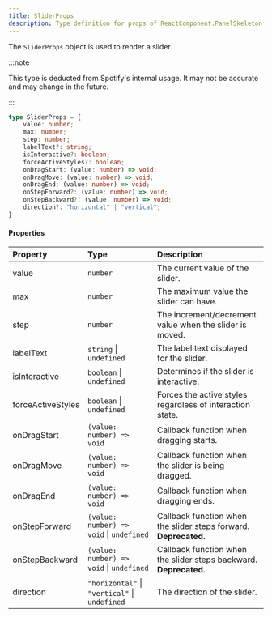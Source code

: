 ```yaml
---
title: SliderProps
description: Type definition for props of ReactComponent.PanelSkeleton.
---
```


The `SliderProps` object is used to render a slider.

:::note

This type is deducted from Spotify's internal usage. It may not be accurate and may change in the future.

:::

```ts
type SliderProps = {
    value: number;
    max: number;
    step: number;
    labelText?: string;
    isInteractive?: boolean;
    forceActiveStyles?: boolean;
    onDragStart: (value: number) => void;
    onDragMove: (value: number) => void;
    onDragEnd: (value: number) => void;
    onStepForward?: (value: number) => void;
    onStepBackward?: (value: number) => void;
    direction?: "horizontal" | "vertical";
}
```

#### Properties

| Property | Type | Description |
| :--- | :--- | :--- |
| value | `number` | The current value of the slider. |
| max | `number` | The maximum value the slider can have. |
| step | `number` | The increment/decrement value when the slider is moved. |
| labelText | `string` &#124; `undefined` | The label text displayed for the slider. |
| isInteractive | `boolean` &#124; `undefined` | Determines if the slider is interactive. |
| forceActiveStyles | `boolean` &#124; `undefined` | Forces the active styles regardless of interaction state. |
| onDragStart | `(value: number) => void` | Callback function when dragging starts. |
| onDragMove | `(value: number) => void` | Callback function when the slider is being dragged. |
| onDragEnd | `(value: number) => void` | Callback function when dragging ends. |
| onStepForward | `(value: number) => void` &#124; `undefined` | Callback function when the slider steps forward. **Deprecated.** |
| onStepBackward | `(value: number) => void` &#124; `undefined` | Callback function when the slider steps backward. **Deprecated.** |
| direction | `"horizontal"` &#124; `"vertical"` &#124; `undefined` | The direction of the slider. |

